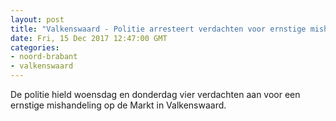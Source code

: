 ```yaml
---
layout: post
title: "Valkenswaard - Politie arresteert verdachten voor ernstige mishandeling"
date: Fri, 15 Dec 2017 12:47:00 GMT
categories: 
- noord-brabant 
- valkenswaard 
---
```


De politie hield woensdag en donderdag vier verdachten aan voor een ernstige mishandeling op de Markt in Valkenswaard.
